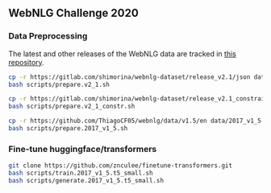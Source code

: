 ## WebNLG Challenge 2020

### Data Preprocessing

The latest and other releases of the WebNLG data are tracked in [this repository](https://gitlab.com/shimorina/webnlg-dataset).

```bash
cp -r https://gitlab.com/shimorina/webnlg-dataset/release_v2.1/json data/v2_1
bash scripts/prepare.v2_1.sh

cp -r https://gitlab.com/shimorina/webnlg-dataset/release_v2.1_constrained/json data/v2_1_constr
bash scripts/prepare.v2_1_constr.sh

cp -r https://github.com/ThiagoCF05/webnlg/data/v1.5/en data/2017_v1_5
bash scripts/prepare.2017_v1_5.sh
```

### Fine-tune huggingface/transformers

```bash
git clone https://github.com/znculee/finetune-transformers.git
bash scripts/train.2017_v1_5.t5_small.sh
bash scripts/generate.2017_v1_5.t5_small.sh
```
